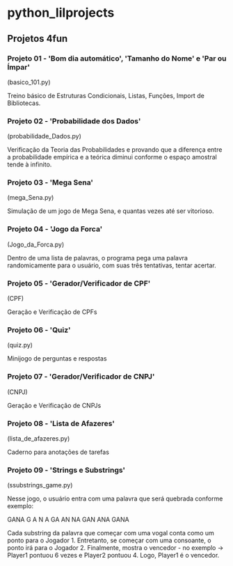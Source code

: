 # python_lilprojects

## Projetos 4fun

### Projeto 01 - 'Bom dia automático', 'Tamanho do Nome' e 'Par ou Ímpar'
(basico_101.py)

Treino básico de Estruturas Condicionais, Listas, Funções, Import de Bibliotecas.

### Projeto 02 - 'Probabilidade dos Dados'
(probabilidade_Dados.py)

Verificação da Teoria das Probabilidades e provando que a diferença entre a probabilidade empírica e a teórica diminui conforme o espaço amostral tende à infinito.

### Projeto 03 - 'Mega Sena'
(mega_Sena.py)

Simulação de um jogo de Mega Sena, e quantas vezes até ser vitorioso.

### Projeto 04 - 'Jogo da Forca'
(Jogo_da_Forca.py)

Dentro de uma lista de palavras, o programa pega uma palavra randomicamente para o usuário, com suas três tentativas, tentar acertar.

### Projeto 05 - 'Gerador/Verificador de CPF'
(CPF)

Geração e Verificação de CPFs

### Projeto 06 - 'Quiz'
(quiz.py)

Minijogo de perguntas e respostas

### Projeto 07 - 'Gerador/Verificador de CNPJ'
(CNPJ)

Geração e Verificação de CNPJs

### Projeto 08 - 'Lista de Afazeres'
(lista_de_afazeres.py)

Caderno para anotações de tarefas

### Projeto 09 - 'Strings e Substrings'
(ssubstrings_game.py)

Nesse jogo, o usuário entra com uma palavra que será quebrada conforme exemplo:

GANA
G           A           N           A
GA          AN          NA
GAN         ANA
GANA

Cada substring da palavra que começar com uma vogal conta como um ponto para o Jogador 1. Entretanto, se começar com uma consoante, o ponto irá para o Jogador 2.
Finalmente, mostra o vencedor - no exemplo -> Player1 pontuou 6 vezes e Player2 pontuou 4.
Logo, Player1 é o vencedor.
